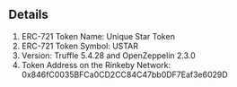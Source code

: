 ## Details

1) ERC-721 Token Name: Unique Star Token
2) ERC-721 Token Symbol: USTAR
3) Version: Truffle 5.4.28 and OpenZeppelin 2.3.0
4) Token Address on the Rinkeby Network: 0x846fC0035BFCa0CD2CC84C47bb0DF7Eaf3e6029D